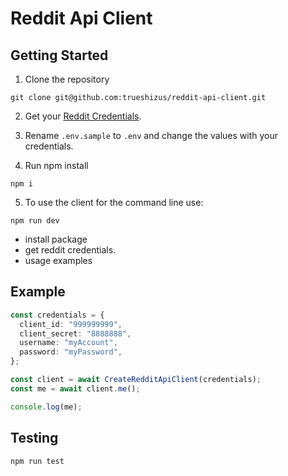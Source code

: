 # Reddit Api Client

## Getting Started

1. Clone the repository

`git clone git@github.com:trueshizus/reddit-api-client.git`

2. Get your [Reddit Credentials](https://old.reddit.com/prefs/apps/).

3. Rename `.env.sample` to `.env` and change the values with your credentials.

4. Run npm install

`npm i`

5. To use the client for the command line use:

`npm run dev`

- install package
- get reddit credentials.
- usage examples

## Example

```typescript
const credentials = {
  client_id: "999999999",
  client_secret: "8888888",
  username: "myAccount",
  password: "myPassword",
};

const client = await CreateRedditApiClient(credentials);
const me = await client.me();

console.log(me);
```

## Testing

`npm run test`
